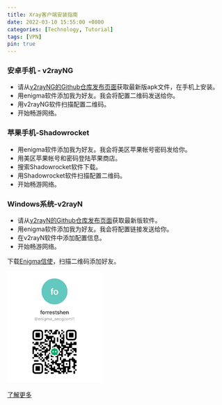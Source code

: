 ```yaml
---
title: Xray客户端安装指南
date: 2022-03-10 15:55:00 +0800
categories: [Technology, Tutorial]
tags: [VPN]
pin: true
---
```


### 安卓手机 - v2rayNG

- 请从[v2rayNG的Github仓库发布页面](https://github.com/2dust/v2rayNG/releases)获取最新版apk文件，在手机上安装。
- 用enigma软件添加我为好友。我会将配置二维码发送给你。
- 用v2rayNG软件扫描配置二维码。
- 开始畅游网络。

### 苹果手机-Shadowrocket

- 用enigma软件添加我为好友。我会将美区苹果帐号密码发给你。
- 用美区苹果帐号和密码登陆苹果商店。
- 搜索Shadowrocket软件下载。
- 用Shadowrocket软件扫描配置二维码。
- 开始畅游网络。

### Windows系统-v2rayN

- 请从[v2rayN的Github仓库发布页面](https://github.com/2dust/v2rayN/releases)获取最新版软件。
- 用enigma软件添加我为好友。我会将配置链接发送给你。
- 在v2rayN软件中添加配置信息。
- 开始畅游网络。



下载[Enigma信使](https://enigma.im/zh_hans/)，扫描二维码添加好友。

<img src="/assets/img/enigma-forrest.jpg" alt="image-20220310170721420" style="zoom:25%;" />

[了解更多](https://xtls.github.io/Xray-docs-next/en/document/level-0/ch08-xray-clients.html#_8-2-%E5%AE%A2%E6%88%B7%E7%AB%AF%E4%B8%8E%E6%9C%8D%E5%8A%A1%E5%99%A8%E7%AB%AF%E6%AD%A3%E7%A1%AE%E8%BF%9E%E6%8E%A5)

